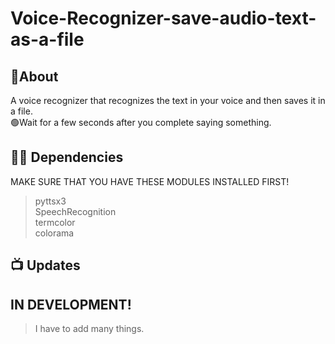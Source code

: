 # Voice-Recognizer-save-audio-text-as-a-file
## 📝About
A voice recognizer that recognizes the text in your voice and then saves it in a file. <br>
🟢Wait for a few seconds after you complete saying something.
## 👨‍💻 Dependencies
MAKE SURE THAT YOU HAVE THESE MODULES INSTALLED FIRST!
> pyttsx3<br>
>SpeechRecognition<br>
>termcolor<br>
>colorama<br>


## 📺 Updates
<h2>IN DEVELOPMENT! </h2>

>I have to add many things.
